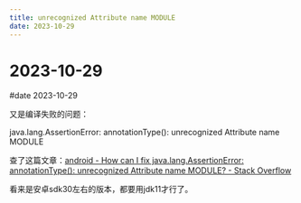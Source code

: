 ```yaml
---
title: unrecognized Attribute name MODULE
date: 2023-10-29
---
```

# 2023-10-29

#date 2023-10-29

又是编译失败的问题：

java.lang.AssertionError: annotationType(): unrecognized Attribute name MODULE 

查了这篇文章：[android - How can I fix java.lang.AssertionError: annotationType(): unrecognized Attribute name MODULE? - Stack Overflow](https://stackoverflow.com/questions/69457372/how-can-i-fix-java-lang-assertionerror-annotationtype-unrecognized-attribute)

看来是安卓sdk30左右的版本，都要用jdk11才行了。